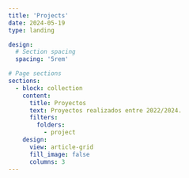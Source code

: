 ```yaml
---
title: 'Projects'
date: 2024-05-19
type: landing

design:
  # Section spacing
  spacing: '5rem'

# Page sections
sections:
  - block: collection
    content:
      title: Proyectos
      text: Proyectos realizados entre 2022/2024.
      filters:
        folders:
          - project
    design:
      view: article-grid
      fill_image: false
      columns: 3
---
```

